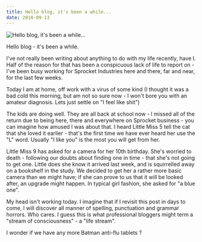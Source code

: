 ```yaml
---
title: Hello blog, it's been a while...
date: 2010-09-13
---
```


![Hello blog, it's been a while...](https://source.unsplash.com/_nRpqIBM40Q/1600x900)

Hello blog - it's been a while.

I've not really been writing about anything to do with my life recently, have I. Half of the reason for that has been a conspicuous lack of life to report on - I've been busy working for Sprocket Industries here and there, far and near, for the last few weeks.

Today I am at home, off work with a virus of some kind (I thought it was a bad cold this morning, but am not so sure now - I won't bore you with an amateur diagnosis. Lets just settle on "I feel like shit")

The kids are doing well. They are all back at school now - I missed all of the return due to being here, there and everywhere on Sprocket business - you can imagine how amused I was about that. I heard Little Miss 5 tell the cat that she loved it earlier - that's the first time we have ever heard her use the "L" word. Usually "I like you" is the most you will get from her.

Little Miss 9 has asked for a camera for her 10th birthday. She's worried to death - following our doubts about finding one in time - that she's not going to get one. Little does she know it arrived last week, and is squirrelled away on a bookshelf in the study. We decided to get her a rather more basic camera than we might have; if she can prove to us that it will be looked after, an upgrade might happen. In typical girl fashion, she asked for "a blue one".

My head isn't working today. I imagine that if I revisit this post in days to come, I will discover all manner of spelling, punctuation and grammar horrors. Who cares. I guess this is what professional bloggers might term a "stream of consciousness" - a "life stream".

I wonder if we have any more Batman anti-flu tablets ?
